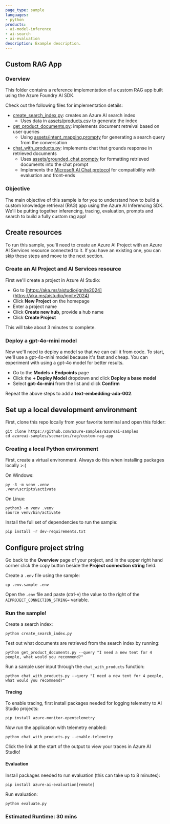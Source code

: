 ```yaml
---
page_type: sample
languages:
- python
products:
- ai-model-inference
- ai-search
- ai-evaluation
description: Example description.
---
```


## Custom RAG App

### Overview

This folder contains a reference implementation of a custom RAG app built using the Azure Foundry AI SDK.

Check out the following files for implementation details:
 - [create_search_index.py](): creates an Azure AI search index 
    - Uses data in [assets/products.csv]() to generate the index
 - [get_product_documents.py](): implements document retreival based on user queries
    - Using [assets/intent_mapping.prompty]() for generating a search query from the conversation
 - [chat_with_products.py](): implements chat that grounds response in retrieved documents
    - Uses [assets/grounded_chat.prompty]() for formatting retrieved documents into the chat prompt
    - Implements the [Microsoft AI Chat protocol](https://github.com/microsoft/ai-chat-protocol) for compatibility with evaluation and front-ends

### Objective

The main objective of this sample is for you to understand how to build a custom knowledge retrieval (RAG) app using the Azure AI Inferencing SDK. We'll be putting together inferencing, tracing, evaluation, prompts and search to build a fully custom rag app!

## Create resources

To run this sample, you'll need to create an Azure AI Project with an Azure AI Services resource connected to it. If you have an existing one, you can skip these steps and move to the next section.

### Create an AI Project and AI Services resource

First we'll create a project in Azure AI Studio:
 - Go to [https://aka.ms/aistudio/ignite2024](https://aka.ms/aistudio/ignite2024)
 - Click **New Project** on the homepage
 - Enter a project name
 - Click **Create new hub**, provide a hub name
 - Click **Create Project**

This will take about 3 minutes to complete.

### Deploy a gpt-4o-mini model

Now we'll need to deploy a model so that we can call it from code. To start, we'll use a gpt-4o-mini model because it's fast and cheap. You can experiment with using a gpt-4o model for better results.
 - Go to the **Models + Endpoints** page
 - Click the **+ Deploy Model** dropdown and click **Deploy a base model**
 - Select **gpt-4o-mini** from the list and click **Confirm**

Repeat the above steps to add a **text-embedding-ada-002**.

## Set up a local development environment

First, clone this repo locally from your favorite terminal and open this folder:
```
git clone https://github.com/azure-samples/azureai-samples
cd azureai-samples/scenarios/rag/custom-rag-app
```

### Creating a local Python environment

First, create a virtual environment. Always do this when installing packages locally >:(

On Windows:
```
py -3 -m venv .venv
.venv\scripts\activate
```

On Linux:
```
python3 -m venv .venv
source venv/bin/activate
```

Install the full set of dependencies to run the sample:
```Python
pip install -r dev-requirements.txt
```

## Configure project string

Go back to the **Overview** page of your project, and in the upper right hand corner click the copy button beside the **Project connection string** field.

Create a ```.env``` file using the sample:
```
cp .env.sample .env
```

Open the ```.env``` file and paste (ctrl-v) the value to the right of the ```AIPROJECT_CONNECTION_STRING=``` variable.


### Run the sample!

Create a search index:
```
python create_search_index.py
```

Test out what documents are retrieved from the search index by running:
```
python get_product_documents.py --query "I need a new tent for 4 people, what would you recommend?"
```

Run a sample user input through the ```chat_with_products``` function:
```
python chat_with_products.py --query "I need a new tent for 4 people, what would you recommend?"
```

#### Tracing

To enable tracing, first install packages needed for logging telemetry to AI Studio projects:
```
pip install azure-monitor-opentelemetry
```

Now run the application with telemetry enabled:
```
python chat_with_products.py --enable-telemetry
```

Click the link at the start of the output to view your traces in Azure AI Studio!

#### Evaluation

Install packages needed to run evaluation (this can take up to 8 minutes):
```
pip install azure-ai-evaluation[remote]
```

Run evaluation:
```
python evaluate.py
```

### Estimated Runtime: 30 mins
